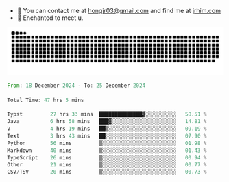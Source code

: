 - 📧 You can contact me at hongjr03@gmail.com and find me at [jrhim.com](https://jrhim.com/)
- 💜 Enchanted to meet u.

![snake_animation](https://raw.githubusercontent.com/hongjr03/hongjr03/output/github-contribution-grid-snake.svg)

<!--START_SECTION:waka-->

```rust
From: 18 December 2024 - To: 25 December 2024

Total Time: 47 hrs 5 mins

Typst         27 hrs 33 mins  ██████████████▓░░░░░░░░░░   58.51 %
Java          6 hrs 58 mins   ███▓░░░░░░░░░░░░░░░░░░░░░   14.81 %
V             4 hrs 19 mins   ██▒░░░░░░░░░░░░░░░░░░░░░░   09.19 %
Text          3 hrs 43 mins   ██░░░░░░░░░░░░░░░░░░░░░░░   07.90 %
Python        56 mins         ▒░░░░░░░░░░░░░░░░░░░░░░░░   01.98 %
Markdown      40 mins         ▒░░░░░░░░░░░░░░░░░░░░░░░░   01.43 %
TypeScript    26 mins         ▒░░░░░░░░░░░░░░░░░░░░░░░░   00.94 %
Other         21 mins         ▒░░░░░░░░░░░░░░░░░░░░░░░░   00.77 %
CSV/TSV       20 mins         ▒░░░░░░░░░░░░░░░░░░░░░░░░   00.73 %
```

<!--END_SECTION:waka-->
